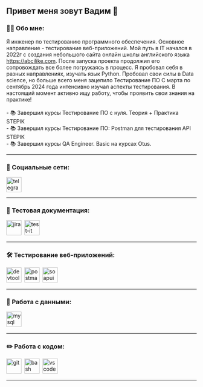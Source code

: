 ## Привет меня зовут Вадим 👋

### 👨‍💻 Обо мне:

Я инженер по тестированию программного обеспечения. Основное направление - тестирование веб-приложений. Мой путь в IT начался  в 2022г с создания небольшого сайта онлайн школы английского языка https://abcilike.com. После запуска проекта продолжил его сопровождать все более погружаясь в процесс. Я пробовал себя в разных направлениях, изучать язык Python. Пробовал свои силы в Data science, но больше всего меня зацепилo Тестирование ПО С марта по сентябрь 2024 года интенсивно изучал аспекты тестирования. В настоящий момент активно ищу работу, чтобы проявить свои знания на практике!<br> <br>- 📚 Завершил курсы Тестирование ПО с нуля. Теория + Практика STEPIK<br>- 📚 Завершил курсы Тестирование ПО: Postman для тестирования API STEPIK<br>- 📚 Завершил курсы  QA Engineer. Basic на курсах Otus.

---
### 🤝 Социальные сети:

  <div id="badges">
    <a href="https://t.me/VadimP_V "target="_blank">
      <img src="https://cdn-icons-png.flaticon.com/512/2111/2111646.png" width="40" height="40" alt="telegram" />
    </a>
  </div>

---


### 📁 Тестовая документация:

<div>
  <img src="https://cdn.jsdelivr.net/gh/devicons/devicon/icons/jira/jira-original.svg" title="jira" alt="jira" width="40" height="40"/>&nbsp
  <img src="https://docs.testit.software/images/testit_logo_icon_blue.png" title="test-it" alt="test-it" width="40" height="40"/>&nbsp
</div>

---

### 🛠 Тестирование веб-приложений:

<div>
  <img src="https://d33wubrfki0l68.cloudfront.net/38b5c953a4667366685d55db55d057c86db1fc54/a0fdc/static/acae6b24d940347661ca901ea07f47c1/chrome-dev-logo-icon.png" title="devtools" alt="devtools" width="40" height="40"/>&nbsp
  <img src="https://seeklogo.com/images/P/postman-logo-0087CA0D15-seeklogo.com.png" title="postman" alt="postman" width="40" height="40"/>&nbsp
  <img src="https://static0.smartbear.co/smartbearbrand/media/images/home/soapui-icon.svg" title="soapui" alt="soapui" width="40" height="40"/>&nbsp
</div>


---

### 💾 Работа с данными:

<div>
  <img src="https://cdn.jsdelivr.net/gh/devicons/devicon/icons/mysql/mysql-original.svg" title="mysql" alt="mysql" width="40" height="40"/>&nbsp
</div>

---

### ✏️ Работа с кодом:

<div>
  <img src="https://cdn.jsdelivr.net/gh/devicons/devicon/icons/git/git-original.svg" title="git" alt="git" width="40" height="40"/>&nbsp
  <img src="https://upload.wikimedia.org/wikipedia/commons/thumb/4/4b/Bash_Logo_Colored.svg/1024px-Bash_Logo_Colored.svg.png?20180723054350" title="bash" alt="bash" width="40" height="40"/>&nbsp
  <img src="https://cdn.jsdelivr.net/gh/devicons/devicon/icons/vscode/vscode-original.svg" title="vscode" alt="vscode" width="40" height="40"/>&nbsp
  
</div>

---


<!--
**VadimPadalka/VadimPadalka** is a ✨ _special_ ✨ repository because its `README.md` (this file) appears on your GitHub profile.

Here are some ideas to get you started:

- 🔭 I’m currently working on ...
- 🌱 I’m currently learning ...
- 👯 I’m looking to collaborate on ...
- 🤔 I’m looking for help with ...
- 💬 Ask me about ...
- 📫 How to reach me: ...
- 😄 Pronouns: ...
- ⚡ Fun fact: ...
-->
